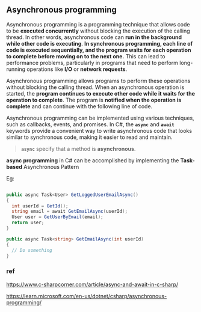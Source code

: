 ## Asynchronous programming

Asynchronous programming is a programming technique that allows code to be **executed concurrently** without blocking the execution of the calling thread. In other words, asynchronous code can **run in the background while other code is executing**. **In synchronous programming, each line of code is executed sequentially, and the program waits for each operation to complete before moving on to the next one.** This can lead to performance problems, particularly in programs that need to perform long-running operations like **I/O** or **network requests**.


Asynchronous programming allows programs to perform these operations without blocking the calling thread. When an asynchronous operation is started, the **program continues to execute other code while it waits for the operation to complete**. The program is **notified when the operation is complete** and can continue with the following line of code.

Asynchronous programming can be implemented using various techniques, such as callbacks, events, and promises. In C#, the **`async`** and **`await`** keywords provide a convenient way to write asynchronous code that looks similar to synchronous code, making it easier to read and maintain.


> **`async`** specify that a method is **asynchronous**.

**async programming** in C# can be accomplished by implementing the **Task-based** Asynchronous Pattern

Eg:
```cs

public async Task<User> GetLoggedUserEmailAsync()
{
  int userId = GetId();
  string email = await GetEmailAsync(userId);
  User user = GetUserByEmail(email);
  return user;
}

public async Task<string> GetEmailAsync(int userId)
{
  // Do something
}


```



### ref
https://www.c-sharpcorner.com/article/async-and-await-in-c-sharp/

https://learn.microsoft.com/en-us/dotnet/csharp/asynchronous-programming/

